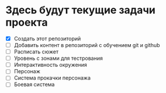# Здесь будут текущие задачи проекта
- [x] Создать этот репозиторий
- [ ] Добавить контент в репозиторий с обучением git и github
- [ ] Расписать сюжет
- [ ] Уровень с зонами для тестрования
- [ ] Интерактивность окружения
- [ ] Персонаж
- [ ] Система прокачки персонажа
- [ ] Боевая система